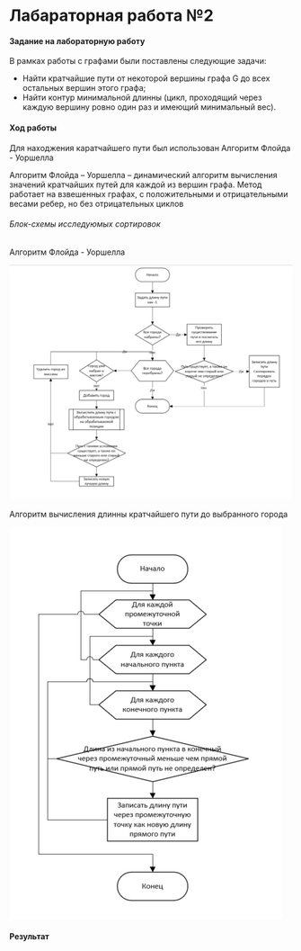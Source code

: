 # Лабараторная работа №2

#### Задание на лабораторную работу

В рамках работы с графами были поставлены следующие задачи:
- Найти кратчайшие пути от некоторой вершины графа G до всех остальных вершин этого графа;
- Найти контур минимальной длинны (цикл, проходящий через каждую вершину ровно один раз и имеющий минимальный вес).


#### Ход работы

Для находжения каратчайшего пути был использован Алгоритм Флойда - Уоршелла 

Алгоритм Флойда – Уоршелла – динамический алгоритм вычисления значений кратчайших путей для каждой из вершин графа. Метод работает на взвешенных графах, с положительными и отрицательными весами ребер, но без отрицательных циклов

###### Блок-схемы исследуюмых сортировок

Алгоритм Флойда - Уоршелла

[![Схема1](https://github.com/mariakholodova/timp/blob/lab2/1.jpg)](https://github.com/mariakholodova/timp/blob/lab2/1.jpg)

Алгоритм вычисления длинны кратчайшего пути до выбранного города

[![Схема2](https://github.com/mariakholodova/timp/blob/lab2/2.jpg)](https://github.com/mariakholodova/timp/blob/lab2/2.jpg)

#### Результат





